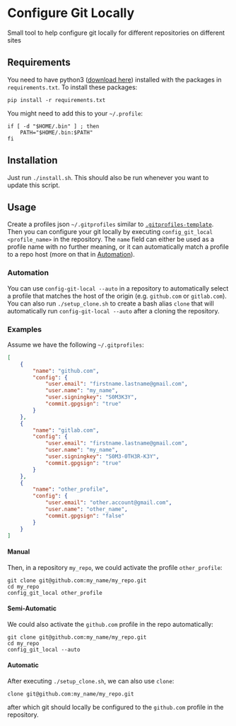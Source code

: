 # Configure Git Locally

Small tool to help configure git locally for different repositories on different sites

## Requirements

You need to have python3 ([download here](https://www.python.org/downloads/)) installed with the packages in `requirements.txt`.
To install these packages:

```text
pip install -r requirements.txt
```

You might need to add this to your `~/.profile`:

```text
if [ -d "$HOME/.bin" ] ; then
    PATH="$HOME/.bin:$PATH"
fi
```

## Installation

Just run `./install.sh`. This should also be run whenever you want to update this script.

## Usage

Create a profiles json `~/.gitprofiles` similar to [`.gitprofiles-template`](./.gitprofiles-template).
Then you can configure your git locally by executing `config_git_local <profile_name>` in the repository.
The `name` field can either be used as a profile name with no further meaning, or it can automatically match a profile to a repo host (more on that in [Automation](#automation)).

### Automation

You can use `config-git-local --auto` in a repository to automatically select a profile that matches the host of the origin (e.g. `github.com` or `gitlab.com`).
You can also run `./setup_clone.sh` to create a bash alias `clone` that will automatically run `config-git-local --auto` after a cloning the repository.

### Examples

Assume we have the following `~/.gitprofiles`:

```json
[
    {
        "name": "github.com",
        "config": {
            "user.email": "firstname.lastname@gmail.com",
            "user.name": "my_name",
            "user.signingkey": "S0M3K3Y",
            "commit.gpgsign": "true"
        }
    },
    {
        "name": "gitlab.com",
        "config": {
            "user.email": "firstname.lastname@gmail.com",
            "user.name": "my_name",
            "user.signingkey": "S0M3-0TH3R-K3Y",
            "commit.gpgsign": "true"
        }
    },
    {
        "name": "other_profile",
        "config": {
            "user.email": "other.account@gmail.com",
            "user.name": "other_name",
            "commit.gpgsign": "false"
        }
    }
]
```

#### Manual

Then, in a repository `my_repo`, we could activate the profile `other_profile`:

```text
git clone git@github.com:my_name/my_repo.git
cd my_repo
config_git_local other_profile
```

#### Semi-Automatic

We could also activate the `github.com` profile in the repo automatically:

```text
git clone git@github.com:my_name/my_repo.git
cd my_repo
config_git_local --auto
```

#### Automatic

After executing `./setup_clone.sh`, we can also use `clone`:

```text
clone git@github.com:my_name/my_repo.git
```

after which git should locally be configured to the `github.com` profile in the repository.
